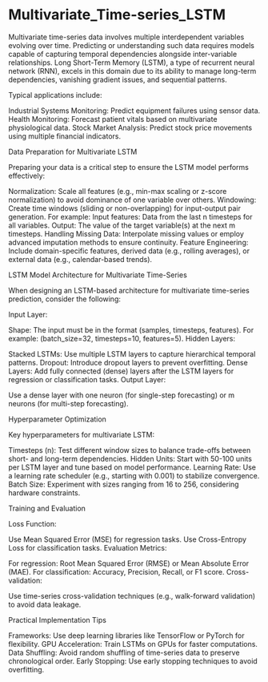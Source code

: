 # Multivariate_Time-series_LSTM

Multivariate time-series data involves multiple interdependent variables evolving over time. Predicting or understanding such data requires models capable of capturing temporal dependencies alongside inter-variable relationships. Long Short-Term Memory (LSTM), a type of recurrent neural network (RNN), excels in this domain due to its ability to manage long-term dependencies, vanishing gradient issues, and sequential patterns.


Typical applications include:


Industrial Systems Monitoring: Predict equipment failures using sensor data.
Health Monitoring: Forecast patient vitals based on multivariate physiological data.
Stock Market Analysis: Predict stock price movements using multiple financial indicators.

Data Preparation for Multivariate LSTM

Preparing your data is a critical step to ensure the LSTM model performs effectively:


Normalization: Scale all features (e.g., min-max scaling or z-score normalization) to avoid dominance of one variable over others.
Windowing: Create time windows (sliding or non-overlapping) for input-output pair generation. For example:
Input features: Data from the last n timesteps for all variables.
Output: The value of the target variable(s) at the next m timesteps.
Handling Missing Data: Interpolate missing values or employ advanced imputation methods to ensure continuity.
Feature Engineering: Include domain-specific features, derived data (e.g., rolling averages), or external data (e.g., calendar-based trends).

LSTM Model Architecture for Multivariate Time-Series

When designing an LSTM-based architecture for multivariate time-series prediction, consider the following:


Input Layer:

Shape: The input must be in the format (samples, timesteps, features).
For example: (batch_size=32, timesteps=10, features=5).
Hidden Layers:

Stacked LSTMs: Use multiple LSTM layers to capture hierarchical temporal patterns.
Dropout: Introduce dropout layers to prevent overfitting.
Dense Layers: Add fully connected (dense) layers after the LSTM layers for regression or classification tasks.
Output Layer:

Use a dense layer with one neuron (for single-step forecasting) or m neurons (for multi-step forecasting).

Hyperparameter Optimization

Key hyperparameters for multivariate LSTM:


Timesteps (n): Test different window sizes to balance trade-offs between short- and long-term dependencies.
Hidden Units: Start with 50-100 units per LSTM layer and tune based on model performance.
Learning Rate: Use a learning rate scheduler (e.g., starting with 0.001) to stabilize convergence.
Batch Size: Experiment with sizes ranging from 16 to 256, considering hardware constraints.

Training and Evaluation

Loss Function:

Use Mean Squared Error (MSE) for regression tasks.
Use Cross-Entropy Loss for classification tasks.
Evaluation Metrics:

For regression: Root Mean Squared Error (RMSE) or Mean Absolute Error (MAE).
For classification: Accuracy, Precision, Recall, or F1 score.
Cross-validation:

Use time-series cross-validation techniques (e.g., walk-forward validation) to avoid data leakage.

Practical Implementation Tips

Frameworks: Use deep learning libraries like TensorFlow or PyTorch for flexibility.
GPU Acceleration: Train LSTMs on GPUs for faster computations.
Data Shuffling: Avoid random shuffling of time-series data to preserve chronological order.
Early Stopping: Use early stopping techniques to avoid overfitting.
